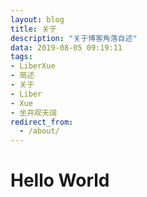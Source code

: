 ```yaml
---
layout: blog
title: 关于
description: "关于博客角落自述"
data: 2019-08-05 09:19:11
tags: 
- LiberXue
- 简述
- 关于
- Liber
- Xue
- 坐井观天阔
redirect_from:
  - /about/
---
```


# Hello World
 
